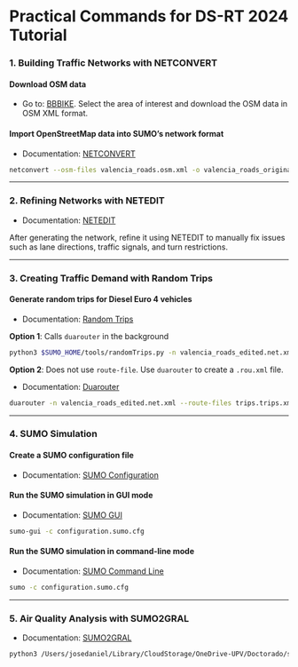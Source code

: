 # Practical Commands for DS-RT 2024 Tutorial

### **1. Building Traffic Networks with NETCONVERT**

#### Download OSM data

- Go to: [BBBIKE](https://extract.bbbike.org/). Select the area of interest and download the OSM data in OSM XML format.

#### Import OpenStreetMap data into SUMO’s network format

- Documentation: [NETCONVERT](https://sumo.dlr.de/docs/Networks/Import/OpenStreetMap.html)

```bash
netconvert --osm-files valencia_roads.osm.xml -o valencia_roads_original.net.xml  --geometry.remove --ramps.guess --junctions.join --tls.guess-signals --tls.discard-simple --tls.join --tls.default-type actuated
```

---

### **2. Refining Networks with NETEDIT**

- Documentation: [NETEDIT](https://sumo.dlr.de/docs/Netedit/index.html)

After generating the network, refine it using NETEDIT to manually fix issues such as lane directions, traffic signals, and turn restrictions.

---

### **3. Creating Traffic Demand with Random Trips**

#### Generate random trips for Diesel Euro 4 vehicles

- Documentation: [Random Trips](https://sumo.dlr.de/docs/Tools/Trip.html)

**Option 1**: Calls `duarouter` in the background

```bash
python3 $SUMO_HOME/tools/randomTrips.py -n valencia_roads_edited.net.xml --min-distance 1250 --trip-attributes 'departLane="best" departSpeed="max" departPos="random" type="diesel_e4"' --additional-file valencia_trips.add.xml --edge-permission passenger --random --insertion-rate 10000 --route-file valencia_test.rou.xml
```

**Option 2**: Does not use `route-file`. Use `duarouter` to create a `.rou.xml` file.

- Documentation: [Duarouter](https://sumo.dlr.de/docs/duarouter.html)

```bash
duarouter -n valencia_roads_edited.net.xml --route-files trips.trips.xml --additional-files valencia_trips.add.xml --route-steps 3600 -o valencia_test.rou.xml
```

---

### **4. SUMO Simulation**

#### Create a SUMO configuration file

- Documentation: [SUMO Configuration](https://sumo.dlr.de/docs/sumo.html)

#### Run the SUMO simulation in GUI mode

- Documentation: [SUMO GUI](https://sumo.dlr.de/docs/sumo-gui.html)

```bash
sumo-gui -c configuration.sumo.cfg
```

#### Run the SUMO simulation in command-line mode

- Documentation: [SUMO Command Line](https://sumo.dlr.de/docs/Basics/Using_the_Command_Line_Applications.html)

```bash
sumo -c configuration.sumo.cfg
```

---

### **5. Air Quality Analysis with SUMO2GRAL**

- Documentation: [SUMO2GRAL](https://github.com/seniel98/SUMO2GRAL?tab=readme-ov-file#usage)

```bash
python3 /Users/josedaniel/Library/CloudStorage/OneDrive-UPV/Doctorado/scripts/SUMO2GRAL/cli.py -c configuration-nox.sumo2gral.cfg --process all
```
